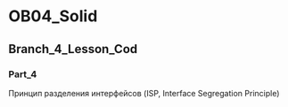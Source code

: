 # OB04_Solid
## Branch_4_Lesson_Cod
### Part_4
Принцип разделения интерфейсов (ISP, Interface Segregation Principle)

